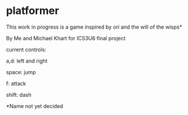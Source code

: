 # platformer

This work in progress is a game inspired by ori and the will of the wisps*

By Me and Michael Khart for ICS3U6 final project

current controls:

a,d: left and right

space: jump

f: attack

shift: dash

*Name not yet decided
